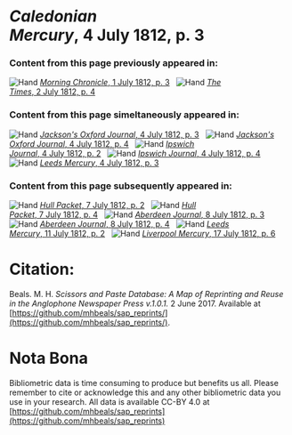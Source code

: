 # *Caledonian Mercury*, 4 July 1812, p. 3  
  
### Content from this page previously appeared in:  
![Hand](http://scissorsandpaste.net/wp-content/uploads/2017/06/smallhandpointer.png) [*Morning Chronicle*, 1 July 1812, p. 3](https://mhbeals.github.io/sap_html/Morning-Chronicle/Morning-Chronicle-1-July-1812-p-3)  
![Hand](http://scissorsandpaste.net/wp-content/uploads/2017/06/smallhandpointer.png) [*The Times*, 2 July 1812, p. 4](https://mhbeals.github.io/sap_html/The-Times/The-Times-2-July-1812-p-4)  
  
### Content from this page simeltaneously appeared in:  
![Hand](http://scissorsandpaste.net/wp-content/uploads/2017/06/smallhandpointer.png) [*Jackson's Oxford Journal*, 4 July 1812, p. 3](https://mhbeals.github.io/sap_html/Jackson's-Oxford-Journal/Jackson's-Oxford-Journal-4-July-1812-p-3)  
![Hand](http://scissorsandpaste.net/wp-content/uploads/2017/06/smallhandpointer.png) [*Jackson's Oxford Journal*, 4 July 1812, p. 4](https://mhbeals.github.io/sap_html/Jackson's-Oxford-Journal/Jackson's-Oxford-Journal-4-July-1812-p-4)  
![Hand](http://scissorsandpaste.net/wp-content/uploads/2017/06/smallhandpointer.png) [*Ipswich Journal*, 4 July 1812, p. 2](https://mhbeals.github.io/sap_html/Ipswich-Journal/Ipswich-Journal-4-July-1812-p-2)  
![Hand](http://scissorsandpaste.net/wp-content/uploads/2017/06/smallhandpointer.png) [*Ipswich Journal*, 4 July 1812, p. 4](https://mhbeals.github.io/sap_html/Ipswich-Journal/Ipswich-Journal-4-July-1812-p-4)  
![Hand](http://scissorsandpaste.net/wp-content/uploads/2017/06/smallhandpointer.png) [*Leeds Mercury*, 4 July 1812, p. 3](https://mhbeals.github.io/sap_html/Leeds-Mercury/Leeds-Mercury-4-July-1812-p-3)  
  
### Content from this page subsequently appeared in:  
![Hand](http://scissorsandpaste.net/wp-content/uploads/2017/06/smallhandpointer.png) [*Hull Packet*, 7 July 1812, p. 2](https://mhbeals.github.io/sap_html/Hull-Packet/Hull-Packet-7-July-1812-p-2)  
![Hand](http://scissorsandpaste.net/wp-content/uploads/2017/06/smallhandpointer.png) [*Hull Packet*, 7 July 1812, p. 4](https://mhbeals.github.io/sap_html/Hull-Packet/Hull-Packet-7-July-1812-p-4)  
![Hand](http://scissorsandpaste.net/wp-content/uploads/2017/06/smallhandpointer.png) [*Aberdeen Journal*, 8 July 1812, p. 3](https://mhbeals.github.io/sap_html/Aberdeen-Journal/Aberdeen-Journal-8-July-1812-p-3)  
![Hand](http://scissorsandpaste.net/wp-content/uploads/2017/06/smallhandpointer.png) [*Aberdeen Journal*, 8 July 1812, p. 4](https://mhbeals.github.io/sap_html/Aberdeen-Journal/Aberdeen-Journal-8-July-1812-p-4)  
![Hand](http://scissorsandpaste.net/wp-content/uploads/2017/06/smallhandpointer.png) [*Leeds Mercury*, 11 July 1812, p. 2](https://mhbeals.github.io/sap_html/Leeds-Mercury/Leeds-Mercury-11-July-1812-p-2)  
![Hand](http://scissorsandpaste.net/wp-content/uploads/2017/06/smallhandpointer.png) [*Liverpool Mercury*, 17 July 1812, p. 6](https://mhbeals.github.io/sap_html/Liverpool-Mercury/Liverpool-Mercury-17-July-1812-p-6)  


# Citation: 

Beals. M. H. *Scissors and Paste Database: A Map of Reprinting and Reuse in the Anglophone Newspaper Press v.1.0.1.* 2 June 2017. Available at [https://github.com/mhbeals/sap_reprints/](https://github.com/mhbeals/sap_reprints/). 

# Nota Bona

Bibliometric data is time consuming to produce but benefits us all. Please remember to cite or acknowledge this and any other bibliometric data you use in your research. All data is available CC-BY 4.0 at [https://github.com/mhbeals/sap_reprints](https://github.com/mhbeals/sap_reprints)